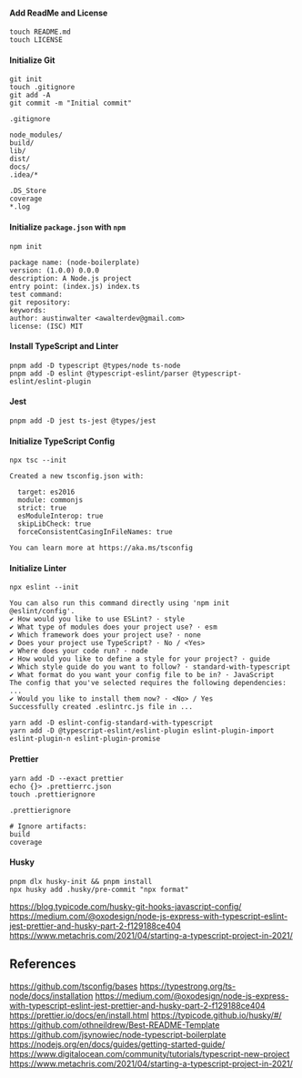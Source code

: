 
#### Add ReadMe and License
```
touch README.md
touch LICENSE
```

#### Initialize Git
```
git init
touch .gitignore
git add -A
git commit -m "Initial commit"
```

`.gitignore`
```
node_modules/
build/
lib/
dist/
docs/
.idea/*

.DS_Store
coverage
*.log
```

#### Initialize `package.json` with `npm`
```
npm init
```

```
package name: (node-boilerplate) 
version: (1.0.0) 0.0.0
description: A Node.js project
entry point: (index.js) index.ts
test command: 
git repository: 
keywords: 
author: austinwalter <awalterdev@gmail.com>
license: (ISC) MIT
```

#### Install TypeScript and Linter
```
pnpm add -D typescript @types/node ts-node
pnpm add -D eslint @typescript-eslint/parser @typescript-eslint/eslint-plugin
```

#### Jest
```
pnpm add -D jest ts-jest @types/jest
```

#### Initialize TypeScript Config
```
npx tsc --init
```

```
Created a new tsconfig.json with:

  target: es2016
  module: commonjs
  strict: true
  esModuleInterop: true
  skipLibCheck: true
  forceConsistentCasingInFileNames: true

You can learn more at https://aka.ms/tsconfig
```

#### Initialize Linter
```
npx eslint --init
```

```
You can also run this command directly using 'npm init @eslint/config'.
✔ How would you like to use ESLint? · style
✔ What type of modules does your project use? · esm
✔ Which framework does your project use? · none
✔ Does your project use TypeScript? · No / <Yes>
✔ Where does your code run? · node
✔ How would you like to define a style for your project? · guide
✔ Which style guide do you want to follow? · standard-with-typescript
✔ What format do you want your config file to be in? · JavaScript
The config that you've selected requires the following dependencies: ...
✔ Would you like to install them now? · <No> / Yes
Successfully created .eslintrc.js file in ...
```

```
yarn add -D eslint-config-standard-with-typescript
yarn add -D @typescript-eslint/eslint-plugin eslint-plugin-import eslint-plugin-n eslint-plugin-promise
```

#### Prettier
```
yarn add -D --exact prettier
echo {}> .prettierrc.json
touch .prettierignore
```

`.prettierignore`
```
# Ignore artifacts:
build
coverage
```

#### Husky
```
pnpm dlx husky-init && pnpm install
npx husky add .husky/pre-commit "npx format"
```

https://blog.typicode.com/husky-git-hooks-javascript-config/
https://medium.com/@oxodesign/node-js-express-with-typescript-eslint-jest-prettier-and-husky-part-2-f129188ce404
https://www.metachris.com/2021/04/starting-a-typescript-project-in-2021/

## References
https://github.com/tsconfig/bases
https://typestrong.org/ts-node/docs/installation
https://medium.com/@oxodesign/node-js-express-with-typescript-eslint-jest-prettier-and-husky-part-2-f129188ce404
https://prettier.io/docs/en/install.html
https://typicode.github.io/husky/#/
https://github.com/othneildrew/Best-README-Template
https://github.com/jsynowiec/node-typescript-boilerplate
https://nodejs.org/en/docs/guides/getting-started-guide/
https://www.digitalocean.com/community/tutorials/typescript-new-project
https://www.metachris.com/2021/04/starting-a-typescript-project-in-2021/

